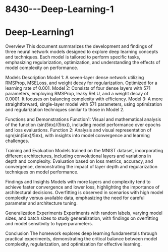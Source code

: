 # 8430---Deep-Learning-1
# Deep-Learning1
Overview
This document summarizes the development and findings of three neural network models designed to explore deep learning concepts and techniques. Each model is tailored to perform specific tasks, emphasizing regularization, optimization, and understanding the effects of model complexity on performance.

Models Description
Model 1: A seven-layer dense network utilizing RMSProp, MSELoss, and weight decay for regularization. Optimized for a learning rate of 0.001.
Model 2: Consists of four dense layers with 571 parameters, employing RMSProp, leaky ReLU, and a weight decay of 0.0001. It focuses on balancing complexity with efficiency.
Model 3: A more straightforward, single-layer model with 571 parameters, using optimization and regularization techniques similar to those in Model 2.

Functions and Demonstrations
Function1: Visual and mathematical analysis of the function (sin(5πx)/(5πx)), including model performance over epochs and loss evaluations.
Function 2: Analysis and visual representation of sgn(sin(5πx)/5πx), with insights into model convergence and learning challenges.

Training and Evaluation
Models trained on the MNIST dataset, incorporating different architectures, including convolutional layers and variations in depth and complexity.
Evaluation based on loss metrics, accuracy, and convergence, demonstrating the impact of layer depth and regularization techniques on model performance.

Findings and Insights
Models with more layers and complexity tend to achieve faster convergence and lower loss, highlighting the importance of architectural decisions.
Overfitting is observed in scenarios with high model complexity versus available data, emphasizing the need for careful parameter and architecture tuning.

Generalization Experiments
Experiments with random labels, varying model sizes, and batch sizes to study generalization, with findings on overfitting and model sensitivity to hyperparameters.

Conclusion
The homework explores deep learning fundamentals through practical experiments, demonstrating the critical balance between model complexity, regularization, and optimization for effective learning.


